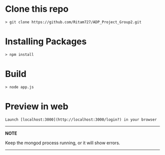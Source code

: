 # Clone this repo
    > git clone https://github.com/Ritam727/ADP_Project_Group2.git

# Installing Packages
    > npm install

# Build
    > node app.js
    
# Preview in web
    Launch [localhost:3000](http://localhost:3000/login?) in your browser

---
**NOTE**

Keep the mongod process running, or it will show errors.

---
